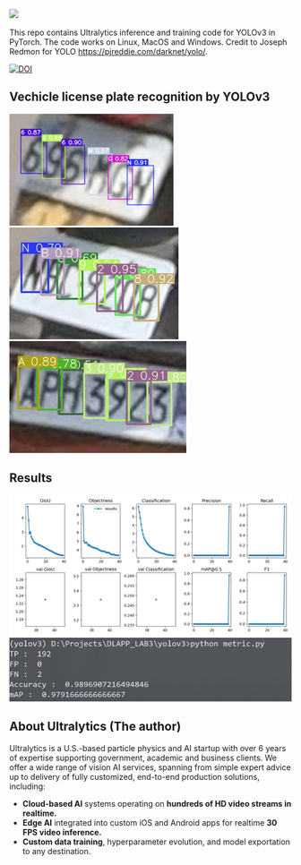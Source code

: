 <a href="https://apps.apple.com/app/id1452689527" target="_blank">
<img src="https://user-images.githubusercontent.com/26833433/85940594-2d3f7d80-b8d2-11ea-809a-87b3bf6d968b.jpg" width="1000"></a>
&nbsp

This repo contains Ultralytics inference and training code for YOLOv3 in PyTorch. The code works on Linux, MacOS and Windows. Credit to Joseph Redmon for YOLO  https://pjreddie.com/darknet/yolo/.

[![DOI](https://zenodo.org/badge/146165888.svg)](https://zenodo.org/badge/latestdoi/146165888)


## Vechicle license plate recognition by YOLOv3

![image](https://github.com/sfwang20/yolov3/blob/master/demo/09.png)
![image](https://github.com/sfwang20/yolov3/blob/master/demo/14.png)
![image](https://github.com/sfwang20/yolov3/blob/master/demo/26.png)

## Results
![image](https://github.com/sfwang20/yolov3/blob/master/demo/spp-a.png)
![image](https://github.com/sfwang20/yolov3/blob/master/demo/testing_result.png)



## About Ultralytics (The author)

Ultralytics is a U.S.-based particle physics and AI startup with over 6 years of expertise supporting government, academic and business clients. We offer a wide range of vision AI services, spanning from simple expert advice up to delivery of fully customized, end-to-end production solutions, including:
- **Cloud-based AI** systems operating on **hundreds of HD video streams in realtime.**
- **Edge AI** integrated into custom iOS and Android apps for realtime **30 FPS video inference.**
- **Custom data training**, hyperparameter evolution, and model exportation to any destination.

